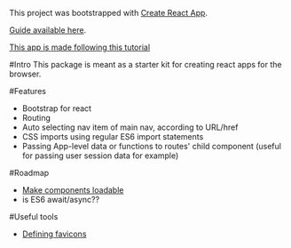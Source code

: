 This project was bootstrapped with [Create React App](https://github.com/facebookincubator/create-react-app).

[Guide available here](https://github.com/facebookincubator/create-react-app/blob/master/packages/react-scripts/template/README.md).

[This app is made following this tutorial](https://serverless-stack.com/chapters/create-a-new-reactjs-app.html)

#Intro
This package is meant as a starter kit for creating react apps for the browser.

#Features
- Bootstrap for react
- Routing
- Auto selecting nav item of main nav, according to URL/href
- CSS imports using regular ES6 import statements
- Passing App-level data or functions to routes' child component (useful for passing user session data for example)

#Roadmap
- [Make components loadable](https://serverless-stack.com/chapters/code-splitting-in-create-react-app.html#nextsteps)
- is ES6 await/async??

#Useful tools
- [Defining favicons](https://serverless-stack.com/chapters/add-app-favicons.html)
